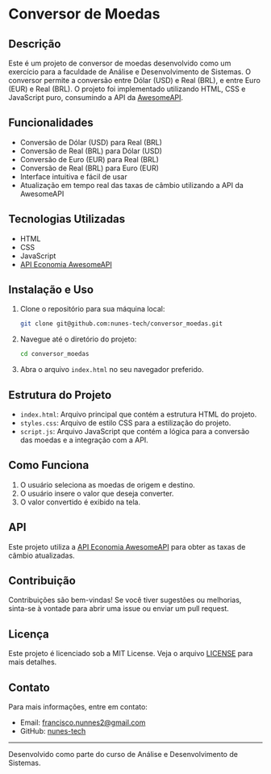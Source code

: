 # Conversor de Moedas

## Descrição

Este é um projeto de conversor de moedas desenvolvido como um exercício para a faculdade de Análise e Desenvolvimento de Sistemas. O conversor permite a conversão entre Dólar (USD) e Real (BRL), e entre Euro (EUR) e Real (BRL). O projeto foi implementado utilizando HTML, CSS e JavaScript puro, consumindo a API da [AwesomeAPI](https://economia.awesomeapi.com.br).

## Funcionalidades

- Conversão de Dólar (USD) para Real (BRL)
- Conversão de Real (BRL) para Dólar (USD)
- Conversão de Euro (EUR) para Real (BRL)
- Conversão de Real (BRL) para Euro (EUR)
- Interface intuitiva e fácil de usar
- Atualização em tempo real das taxas de câmbio utilizando a API da AwesomeAPI

## Tecnologias Utilizadas

- HTML
- CSS
- JavaScript
- [API Economia AwesomeAPI](https://economia.awesomeapi.com.br)

## Instalação e Uso

1. Clone o repositório para sua máquina local:
    ```sh
    git clone git@github.com:nunes-tech/conversor_moedas.git
    ```
2. Navegue até o diretório do projeto:
    ```sh
    cd conversor_moedas
    ```
3. Abra o arquivo `index.html` no seu navegador preferido.

## Estrutura do Projeto


- `index.html`: Arquivo principal que contém a estrutura HTML do projeto.
- `styles.css`: Arquivo de estilo CSS para a estilização do projeto.
- `script.js`: Arquivo JavaScript que contém a lógica para a conversão das moedas e a integração com a API.

## Como Funciona

1. O usuário seleciona as moedas de origem e destino.
2. O usuário insere o valor que deseja converter.
3. O valor convertido é exibido na tela.

## API

Este projeto utiliza a [API Economia AwesomeAPI](https://economia.awesomeapi.com.br) para obter as taxas de câmbio atualizadas.

## Contribuição

Contribuições são bem-vindas! Se você tiver sugestões ou melhorias, sinta-se à vontade para abrir uma issue ou enviar um pull request.

## Licença

Este projeto é licenciado sob a MIT License. Veja o arquivo [LICENSE](LICENSE) para mais detalhes.

## Contato

Para mais informações, entre em contato:
- Email: francisco.nunnes2@gmail.com
- GitHub: [nunes-tech](https://github.com/nunes-tech)

---

Desenvolvido como parte do curso de Análise e Desenvolvimento de Sistemas.
